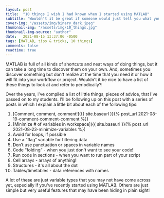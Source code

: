 ```yaml
---
layout: post
title:  "10 things I wish I had known when I started using MATLAB"
subtitle: "Wouldn't it be great if someone would just tell you what you need to know right from the beginning?!?!"
cover-img: "/assets/img/binary_dark.jpeg"
thumbnail-img: "/assets/img/10_things.jpg"
thumbnail-img-source: "author"
date:   2021-08-15 13:37:06 -0500
tags: [MATLAB, tips & tricks, 10 things]
comments: false
readtime: true
---
```

MATLAB is full of all kinds of shortcuts and neat ways of doing things, but it can take a long time to discover them on your own. And, sometimes you discover something but don't realize at the time that you need it or how it will fit into your workflow or project. Wouldn't it be nice to have a list of these things to look at and refer to periodically?!

Over the years, I've compiled a list of little things, pieces of advice, that I've passed on to my students. I'll be following up on this post with a series of posts in which I explain a little bit about each of the following tips:

1. [Comment, comment, comment!]({{ site.baseurl }}{% post_url 2021-08-19-comment-comment-comment %})
5. [Minimize # of variables in workspace]({{ site.baseurl }}{% post_url 2021-08-23-minimize-variables %})
6. Avoid for loops, if possible
7. Use a “flag” variable for filtering data
8. Don’t use punctuation or spaces in variable names
9. Code “folding” - when you just don't want to see your code!
10. Run code in sections - when you want to run part of your script
2. Cell arrays - arrays of anything!
3. Structures - it's all about the dot
4. Tables/timetables - data references with names

A lot of these are just variable types that you may not have come across yet, especially if you've recently started using MATLAB. Others are just simple but very useful features that may have been hiding in plain sight!